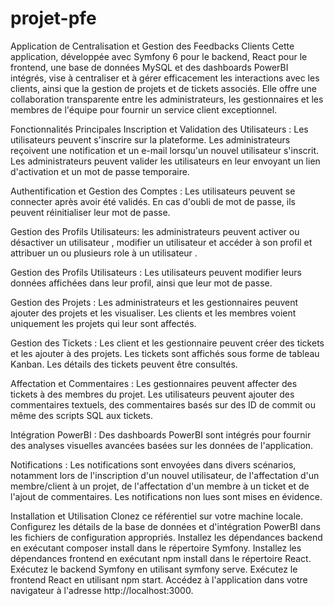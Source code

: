 # projet-pfe

Application de Centralisation et Gestion des Feedbacks Clients
Cette application, développée avec Symfony 6 pour le backend, React pour le frontend, une base de données MySQL et des dashboards PowerBI intégrés, vise à centraliser et à gérer efficacement les interactions avec les clients, ainsi que la gestion de projets et de tickets associés. Elle offre une collaboration transparente entre les administrateurs, les gestionnaires et les membres de l'équipe pour fournir un service client exceptionnel.

Fonctionnalités Principales
Inscription et Validation des Utilisateurs : Les utilisateurs peuvent s'inscrire sur la plateforme. Les administrateurs reçoivent une notification et un e-mail lorsqu'un nouvel utilisateur s'inscrit. 
Les administrateurs peuvent valider les utilisateurs en leur envoyant un lien d'activation et un mot de passe temporaire.

Authentification et Gestion des Comptes : Les utilisateurs peuvent se connecter après avoir été validés. 
En cas d'oubli de mot de passe, ils peuvent réinitialiser leur mot de passe.

Gestion des Profils Utilisateurs: les administrateurs peuvent activer ou désactiver un utilisateur , modifier un utilisateur et accéder à son profil et  attribuer un ou plusieurs role à un utilisateur .

Gestion des Profils Utilisateurs : Les utilisateurs peuvent modifier leurs données affichées dans leur profil, ainsi que leur mot de passe.

Gestion des Projets : Les administrateurs et les gestionnaires peuvent ajouter des projets et les visualiser. Les clients et les membres  voient uniquement les projets qui leur sont affectés.

Gestion des Tickets : Les client et les gestionnaire peuvent créer des tickets et les ajouter à des projets. Les tickets sont affichés sous forme de tableau Kanban. Les détails des tickets peuvent être consultés.

Affectation et Commentaires : Les gestionnaires peuvent affecter des tickets à des membres du projet. Les utilisateurs peuvent ajouter des commentaires textuels, des commentaires basés sur des ID de commit ou même des scripts SQL aux tickets.

Intégration PowerBI : Des dashboards PowerBI sont intégrés pour fournir des analyses visuelles avancées basées sur les données de l'application.

Notifications : Les notifications sont envoyées dans divers scénarios, notamment lors de l'inscription d'un nouvel utilisateur, de l'affectation d'un membre/client à un projet, de l'affectation d'un membre à un ticket et de l'ajout de commentaires.
Les notifications non lues sont mises en évidence.

Installation et Utilisation
Clonez ce référentiel sur votre machine locale.
Configurez les détails de la base de données et d'intégration PowerBI dans les fichiers de configuration appropriés.
Installez les dépendances backend en exécutant composer install dans le répertoire Symfony.
Installez les dépendances frontend en exécutant npm install dans le répertoire React.
Exécutez le backend Symfony en utilisant symfony serve.
Exécutez le frontend React en utilisant npm start.
Accédez à l'application dans votre navigateur à l'adresse http://localhost:3000.
